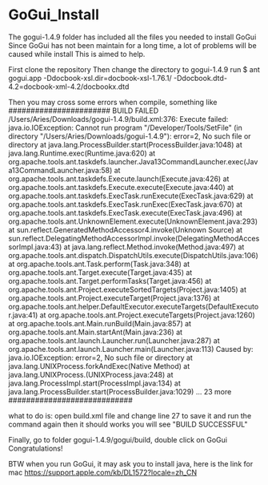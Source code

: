 # GoGui_Install   

The gogui-1.4.9 folder has included all the files you needed to install GoGui
Since GoGui has not been maintain for a long time, a lot of problems will be caused while install
This is aimed to help.

First clone the repository
Then change the directory to gogui-1.4.9
run $ ant gogui.app -Ddocbook-xsl.dir=docbook-xsl-1.76.1/ -Ddocbook.dtd-4.2=docbook-xml-4.2/docbookx.dtd

Then you may cross some errors when compile, something like
#######################
BUILD FAILED
/Users/Aries/Downloads/gogui-1.4.9/build.xml:376: Execute failed: java.io.IOException: Cannot run program "/Developer/Tools/SetFile" (in directory "/Users/Aries/Downloads/gogui-1.4.9"): error=2, No such file or directory
	at java.lang.ProcessBuilder.start(ProcessBuilder.java:1048)
	at java.lang.Runtime.exec(Runtime.java:620)
	at org.apache.tools.ant.taskdefs.launcher.Java13CommandLauncher.exec(Java13CommandLauncher.java:58)
	at org.apache.tools.ant.taskdefs.Execute.launch(Execute.java:426)
	at org.apache.tools.ant.taskdefs.Execute.execute(Execute.java:440)
	at org.apache.tools.ant.taskdefs.ExecTask.runExecute(ExecTask.java:629)
	at org.apache.tools.ant.taskdefs.ExecTask.runExec(ExecTask.java:670)
	at org.apache.tools.ant.taskdefs.ExecTask.execute(ExecTask.java:496)
	at org.apache.tools.ant.UnknownElement.execute(UnknownElement.java:293)
	at sun.reflect.GeneratedMethodAccessor4.invoke(Unknown Source)
	at sun.reflect.DelegatingMethodAccessorImpl.invoke(DelegatingMethodAccessorImpl.java:43)
	at java.lang.reflect.Method.invoke(Method.java:497)
	at org.apache.tools.ant.dispatch.DispatchUtils.execute(DispatchUtils.java:106)
	at org.apache.tools.ant.Task.perform(Task.java:348)
	at org.apache.tools.ant.Target.execute(Target.java:435)
	at org.apache.tools.ant.Target.performTasks(Target.java:456)
	at org.apache.tools.ant.Project.executeSortedTargets(Project.java:1405)
	at org.apache.tools.ant.Project.executeTarget(Project.java:1376)
	at org.apache.tools.ant.helper.DefaultExecutor.executeTargets(DefaultExecutor.java:41)
	at org.apache.tools.ant.Project.executeTargets(Project.java:1260)
	at org.apache.tools.ant.Main.runBuild(Main.java:857)
	at org.apache.tools.ant.Main.startAnt(Main.java:236)
	at org.apache.tools.ant.launch.Launcher.run(Launcher.java:287)
	at org.apache.tools.ant.launch.Launcher.main(Launcher.java:113)
Caused by: java.io.IOException: error=2, No such file or directory
	at java.lang.UNIXProcess.forkAndExec(Native Method)
	at java.lang.UNIXProcess.<init>(UNIXProcess.java:248)
	at java.lang.ProcessImpl.start(ProcessImpl.java:134)
	at java.lang.ProcessBuilder.start(ProcessBuilder.java:1029)
	... 23 more
############################

  what to do is:
  open build.xml file and change line 27 to <property name="osx.setfile" value="SetFile"/>
  save it and run the command again then it should works
  you will see "BUILD SUCCESSFUL"

  Finally, go to folder gogui-1.4.9/gogui/build, double click on GoGui
  Congratulations!

  BTW when you run GoGui, it may ask you to install java,
  here is the link for mac https://support.apple.com/kb/DL1572?locale=zh_CN
